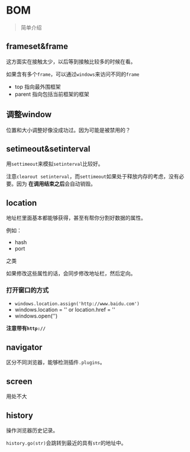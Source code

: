 # BOM
> 简单介绍

## frameset&frame

这方面实在接触太少，以后等到接触比较多的时候在看。

如果含有多个`frame`，可以通过`windows`来访问不同的`frame`

* top 指向最外围框架
* parent 指向包括当前框架的框架

## 调整window

位置和大小调整好像没成功过。因为可能是被禁用的？

## setimeout&setinterval

用`settimeout`来模拟`setinterval`比较好。

注意`clearout setinterval`，而`settimeout`如果处于释放内存的考虑，没有必要。因为 **在调用结束之后**会自动销毁。

## location

地址栏里面基本都能够获得，甚至有帮你分割好数据的属性。

例如：

* hash
* port

之类

如果修改这些属性的话，会同步修改地址栏，然后定向。

### 打开窗口的方式

* `windows.location.assign('http://www.baidu.com')`
* windows.location = '' or location.href = ''
* windows.open('')

**注意带有`http://`**

## navigator

区分不同浏览器，能够检测插件`.plugins`。

## screen

用处不大

## history

操作浏览器历史记录。

`history.go(str)`会跳转到最近的具有`str`的地址中。
